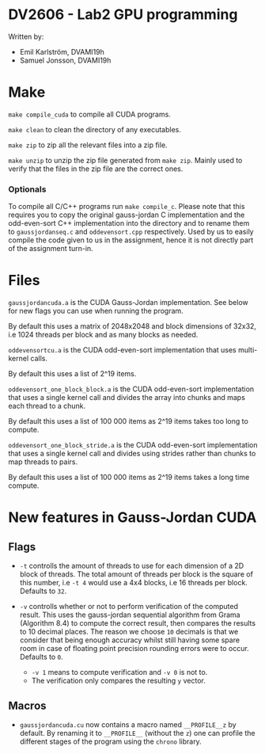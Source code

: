 # DV2606 - Lab2 GPU programming

Written by:
* Emil Karlström, DVAMI19h
* Samuel Jonsson, DVAMI19h


# Make

`make compile_cuda` to compile all CUDA programs.

`make clean` to clean the directory of any executables.

`make zip` to zip all the relevant files into a zip file.

`make unzip` to unzip the zip file generated from `make zip`. Mainly used to verify that the files in the zip file are the correct ones.

### Optionals

To compile all C/C++ programs run `make compile_c`. Please note that this requires you to copy the original gauss-jordan C implementation and the odd-even-sort C++ implementation into the directory and to rename them to `gaussjordanseq.c` and `oddevensort.cpp` respectively. Used by us to easily compile the code given to us in the assignment, hence it is not directly part of the assignment turn-in. 

# Files

`gaussjordancuda.a` is the CUDA Gauss-Jordan implementation. See below for new flags you can use when running the program. 

By default this uses a matrix of 2048x2048 and block dimensions of 32x32, i.e 1024 threads per block and as many blocks as needed.

`oddevensortcu.a` is the CUDA odd-even-sort implementation that uses multi-kernel calls. 

By default this uses a list of 2^19 items.

`oddevensort_one_block_block.a` is the CUDA odd-even-sort implementation that uses a single kernel call and divides the array into chunks and maps each thread to a chunk. 

By default this uses a list of 100 000 items as 2^19 items takes too long to compute.

`oddevensort_one_block_stride.a` is the CUDA odd-even-sort implementation that uses a single kernel call and divides using strides rather than chunks to map threads to pairs. 

By default this uses a list of 100 000 items as 2^19 items takes a long time compute.

# New features in Gauss-Jordan CUDA

## Flags 

* `-t` controlls the amount of threads to use for each dimension of a 2D block of threads. The total amount of threads per block is the square of this number, i.e `-t 4` would use a 4x4 blocks, i.e 16 threads per block. Defaults to `32`.

* `-v` controlls whether or not to perform verification of the computed result. This uses the gauss-jordan sequential algorithm from Grama (Algorithm 8.4) to compute the correct result, then compares the results to 10 decimal places. The reason we choose `10` decimals is that we consider that being enough accuracy whilst still having some spare room in case of floating point precision rounding errors were to occur. Defaults to `0`.

    * `-v 1` means to compute verification and `-v 0` is not to. 
    * The verification only compares the resulting `y` vector. 

## Macros

* `gaussjordancuda.cu` now contains a macro named `__PROFILE__z` by default. By renaming it to `__PROFILE__` (without the `z`) one can profile the different stages of the program using the `chrono` library.